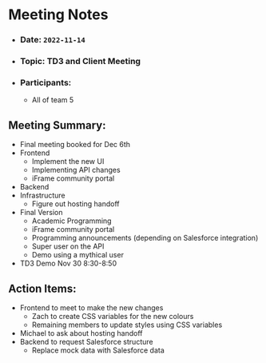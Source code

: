 # Meeting Notes

- ### Date: `2022-11-14`
- ### Topic: TD3 and Client Meeting
- ### Participants:
  - All of team 5

## Meeting Summary:

- Final meeting booked for Dec 6th
- Frontend
  - Implement the new UI
  - Implementing API changes
  - iFrame community portal
- Backend
- Infrastructure
  - Figure out hosting handoff
- Final Version
  - Academic Programming
  - iFrame community portal
  - Programming announcements (depending on Salesforce integration)
  - Super user on the API
  - Demo using a mythical user
- TD3 Demo Nov 30 8:30-8:50

## Action Items:

- Frontend to meet to make the new changes
  - Zach to create CSS variables for the new colours
  - Remaining members to update styles using CSS variables
- Michael to ask about hosting handoff
- Backend to request Salesforce structure
  - Replace mock data with Salesforce data
